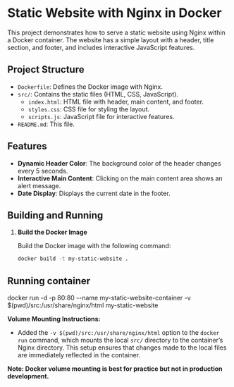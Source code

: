 # Static Website with Nginx in Docker

This project demonstrates how to serve a static website using Nginx within a Docker container. The website has a simple layout with a header, title section, and footer, and includes interactive JavaScript features.

## Project Structure

- `Dockerfile`: Defines the Docker image with Nginx.
- `src/`: Contains the static files (HTML, CSS, JavaScript).
  - `index.html`: HTML file with header, main content, and footer.
  - `styles.css`: CSS file for styling the layout.
  - `scripts.js`: JavaScript file for interactive features.
- `README.md`: This file.

## Features

- **Dynamic Header Color**: The background color of the header changes every 5 seconds.
- **Interactive Main Content**: Clicking on the main content area shows an alert message.
- **Date Display**: Displays the current date in the footer.

## Building and Running

1. **Build the Docker Image**

   Build the Docker image with the following command:

   ```bash
   docker build -t my-static-website .

## Running container

docker run -d -p 80:80 --name my-static-website-container -v $(pwd)/src:/usr/share/nginx/html my-static-website


**Volume Mounting Instructions:**
   - Added the `-v $(pwd)/src:/usr/share/nginx/html` option to the `docker run` command, which mounts the local `src/` directory to the container’s Nginx directory. This setup ensures that changes made to the local files are immediately reflected in the container.

**Note: Docker volume mounting is best for practice but not in production development.**
